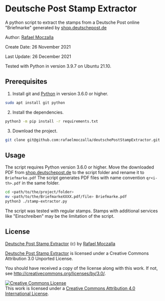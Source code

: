# Deutsche Post Stamp Extractor
A python script to extract the stamps from a Deutsche Post online "Briefmarke" generated by [shop.deutschepost.de](shop.deutschepost.de)

Author: [Rafael Moczalla](rafael.moczalla@gmail.com)

Create Date: 26 November 2021

Last Update: 26 December 2021

Tested with Python in version 3.9.7 on Ubuntu 21.10.

## Prerequisites
1. Install git and [Python](https://www.python.org/) in version 3.6.0 or higher.
```bash
sudo apt install git python
```
2. Install the dependencies.
```bash
python3 -m pip install -r requirements.txt
```
3. Download the project.
```bash
git clone git@github.com:rafaelmoczalla/deutschePostStampExtractor.git
```

## Usage
The script requires Python version 3.6.0 or higher. Move the downloaded PDF from [shop.deutschepost.de](shop.deutschepost.de) to the script folder and rename it to `Briefmarke.pdf` The script generates PDF files with name convention `qr<i-th>.pdf` in the same folder.
```bash
cd <path/to/the/project/folder>
mv <path/to/the/BriefmarkeXXXX.pdf/file> Briefmarke.pdf
python3 ./stamp-extractor.py
```
The script was tested with regular stamps. Stamps with additional services like "Einschreiben" may be the limitation of the script.

## License
[Deutsche Post Stamp Extractor](https://github.com/rafaelmoczalla/deutschePostStampExtractor) (c) by [Rafael Moczalla](rafael.moczalla@gmail.com)

[Deutsche Post Stamp Extractor](https://github.com/rafaelmoczalla/deutschePostStampExtractor) is licensed under a
Creative Commons Attribution 3.0 Unported License.

You should have received a copy of the license along with this
work.  If not, see <http://creativecommons.org/licenses/by/3.0/>.

<a rel="license" href="http://creativecommons.org/licenses/by/4.0/"><img alt="Creative Commons License" style="border-width:0" src="https://i.creativecommons.org/l/by/4.0/88x31.png" /></a><br />This work is licensed under a <a rel="license" href="http://creativecommons.org/licenses/by/4.0/">Creative Commons Attribution 4.0 International License</a>.
